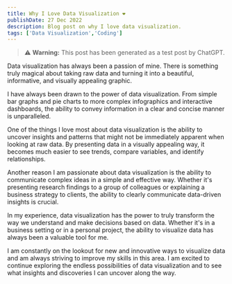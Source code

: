 ```yaml
---
title: Why I Love Data Visualization ❤️
publishDate: 27 Dec 2022
description: Blog post on why I love data visualization.
tags: ['Data Visualization','Coding']
---
```


> ⚠️ **Warning:** This post has been generated as a test post by ChatGPT.

Data visualization has always been a passion of mine. There is something truly magical about taking raw data and turning it into a beautiful, informative, and visually appealing graphic.

I have always been drawn to the power of data visualization. From simple bar graphs and pie charts to more complex infographics and interactive dashboards, the ability to convey information in a clear and concise manner is unparalleled.

One of the things I love most about data visualization is the ability to uncover insights and patterns that might not be immediately apparent when looking at raw data. By presenting data in a visually appealing way, it becomes much easier to see trends, compare variables, and identify relationships.

Another reason I am passionate about data visualization is the ability to communicate complex ideas in a simple and effective way. Whether it's presenting research findings to a group of colleagues or explaining a business strategy to clients, the ability to clearly communicate data-driven insights is crucial.

In my experience, data visualization has the power to truly transform the way we understand and make decisions based on data. Whether it's in a business setting or in a personal project, the ability to visualize data has always been a valuable tool for me.

I am constantly on the lookout for new and innovative ways to visualize data and am always striving to improve my skills in this area. I am excited to continue exploring the endless possibilities of data visualization and to see what insights and discoveries I can uncover along the way.
